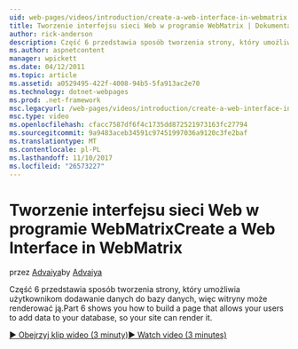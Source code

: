 ```yaml
---
uid: web-pages/videos/introduction/create-a-web-interface-in-webmatrix
title: Tworzenie interfejsu sieci Web w programie WebMatrix | Dokumentacja firmy Microsoft
author: rick-anderson
description: Część 6 przedstawia sposób tworzenia strony, który umożliwia użytkownikom dodawanie danych do bazy danych, więc witryny może renderować ją.
ms.author: aspnetcontent
manager: wpickett
ms.date: 04/12/2011
ms.topic: article
ms.assetid: a0529495-422f-4008-94b5-5fa913ac2e70
ms.technology: dotnet-webpages
ms.prod: .net-framework
msc.legacyurl: /web-pages/videos/introduction/create-a-web-interface-in-webmatrix
msc.type: video
ms.openlocfilehash: cfacc7587df6f4c1735dd872521973163fc27794
ms.sourcegitcommit: 9a9483aceb34591c97451997036a9120c3fe2baf
ms.translationtype: MT
ms.contentlocale: pl-PL
ms.lasthandoff: 11/10/2017
ms.locfileid: "26573227"
---
```

<a name="create-a-web-interface-in-webmatrix"></a><span data-ttu-id="799a6-103">Tworzenie interfejsu sieci Web w programie WebMatrix</span><span class="sxs-lookup"><span data-stu-id="799a6-103">Create a Web Interface in WebMatrix</span></span>
====================
<span data-ttu-id="799a6-104">przez [Advaiya](https://twitter.com/Advaiyasolns)</span><span class="sxs-lookup"><span data-stu-id="799a6-104">by [Advaiya](https://twitter.com/Advaiyasolns)</span></span>

<span data-ttu-id="799a6-105">Część 6 przedstawia sposób tworzenia strony, który umożliwia użytkownikom dodawanie danych do bazy danych, więc witryny może renderować ją.</span><span class="sxs-lookup"><span data-stu-id="799a6-105">Part 6 shows you how to build a page that allows your users to add data to your database, so your site can render it.</span></span>

[<span data-ttu-id="799a6-106">&#9654; Obejrzyj klip wideo (3 minuty)</span><span class="sxs-lookup"><span data-stu-id="799a6-106">&#9654; Watch video (3 minutes)</span></span>](https://channel9.msdn.com/Blogs/ASP-NET-Site-Videos/create-a-web-interface-in-webmatrix)
